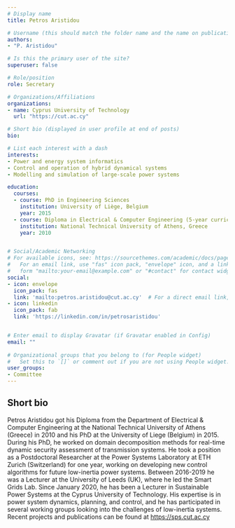 ```yaml
---
# Display name
title: Petros Aristidou

# Username (this should match the folder name and the name on publications)
authors:
- "P. Aristidou"

# Is this the primary user of the site?
superuser: false

# Role/position
role: Secretary

# Organizations/Affiliations
organizations:
- name: Cyprus University of Technology
  url: "https://cut.ac.cy"

# Short bio (displayed in user profile at end of posts)
bio: 

# List each interest with a dash
interests:
- Power and energy system informatics
- Control and operation of hybrid dynamical systems
- Modelling and simulation of large-scale power systems

education:
  courses:
  - course: PhD in Engineering Sciences
    institution: University of Liège, Belgium
    year: 2015
  - course: Diploma in Electrical & Computer Engineering (5-year curriculum)
    institution: National Technical University of Athens, Greece
    year: 2010


# Social/Academic Networking
# For available icons, see: https://sourcethemes.com/academic/docs/page-builder/#icons
#   For an email link, use "fas" icon pack, "envelope" icon, and a link in the
#   form "mailto:your-email@example.com" or "#contact" for contact widget.
social:
- icon: envelope
  icon_pack: fas
  link: 'mailto:petros.aristidou@cut.ac.cy'  # For a direct email link, use "mailto:test@example.org".
- icon: linkedin
  icon_pack: fab
  link: 'https://linkedin.com/in/petrosaristidou'


# Enter email to display Gravatar (if Gravatar enabled in Config)
email: ""
  
# Organizational groups that you belong to (for People widget)
#   Set this to `[]` or comment out if you are not using People widget.
user_groups:
- Committee
---
```



## Short bio

Petros Aristidou got his Diploma from the Department of Electrical & Computer Engineering at the National Technical University of Athens (Greece) in 2010 and his PhD at the University of Liege (Belgium) in 2015. During his PhD, he worked on domain decomposition methods for real-time dynamic security assessment of transmission systems. He took a position as a Postdoctoral Researcher at the Power Systems Laboratory at ETH Zurich (Switzerland) for one year, working on developing new control algorithms for future low-inertia power systems. Between 2016-2019 he was a Lecturer at the University of Leeds (UK), where he led the Smart Grids Lab. Since January 2020, he has been a Lecturer in Sustainable Power Systems at the Cyprus University of Technology. His expertise is in power system dynamics, planning, and control, and he has participated in several working groups looking into the challenges of low-inertia systems. Recent projects and publications can be found at https://sps.cut.ac.cy

